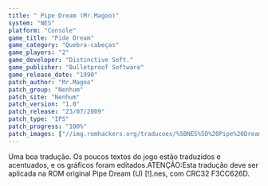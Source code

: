 ```yaml
---
title: " Pipe Dream (Mr.Magoo)"
system: "NES"
platform: "Console"
game_title: "Pide Dream"
game_category: "Quebra-cabeças"
game_players: "2"
game_developer: "Distinctive Soft."
game_publisher: "Bulletproof Software"
game_release_date: "1990"
patch_author: "Mr.Magoo"
patch_group: "Nenhum"
patch_site: "Nenhum"
patch_version: "1.0"
patch_release: "23/07/2009"
patch_type: "IPS"
patch_progress: "100%"
patch_images: ["//img.romhackers.org/traducoes/%5BNES%5D%20Pipe%20Dream%20-%20Mr.Magoo%20-%201.png","//img.romhackers.org/traducoes/%5BNES%5D%20Pipe%20Dream%20-%20Mr.Magoo%20-%202.png","//img.romhackers.org/traducoes/%5BNES%5D%20Pipe%20Dream%20-%20Mr.Magoo%20-%203.png"]
---
```

Uma boa tradução. Os poucos textos do jogo estão traduzidos e acentuados, e os gráficos foram editados.ATENÇÃO:Esta tradução deve ser aplicada na ROM original Pipe Dream (U) [!].nes, com CRC32 F3CC626D.
